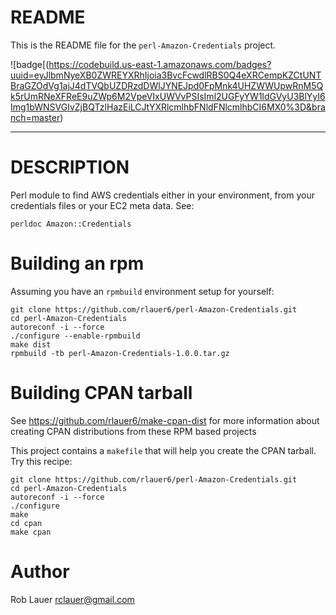 # README

This is the README file for the `perl-Amazon-Credentials` project.

![badge[(https://codebuild.us-east-1.amazonaws.com/badges?uuid=eyJlbmNyeXB0ZWREYXRhIjoia3BvcFcwdlRBS0Q4eXRCempKZCtUNTBraGZOdVg1ajJ4dTVQbUZDRzdDWlJYNEJpd0FpMnk4UHZWWUpwRnM5Qk5rUmRNeXFReE9uZWp6M2VpeVIxUWVvPSIsIml2UGFyYW1ldGVyU3BlYyI6Img1bWNSVGIvZjBQTzlHazEiLCJtYXRlcmlhbFNldFNlcmlhbCI6MX0%3D&branch=master)

---

# DESCRIPTION

Perl module to find AWS credentials either in your environment, from
your credentials files or your EC2 meta data.  See:

```
perldoc Amazon::Credentials
```

# Building an rpm

Assuming you have an `rpmbuild` environment setup for yourself:

```
git clone https://github.com/rlauer6/perl-Amazon-Credentials.git
cd perl-Amazon-Credentials
autoreconf -i --force
./configure --enable-rpmbuild
make dist
rpmbuild -tb perl-Amazon-Credentials-1.0.0.tar.gz
```

# Building CPAN tarball

See https://github.com/rlauer6/make-cpan-dist for more information
about creating CPAN distributions from these RPM based projects

This project contains a `makefile` that will help you create the CPAN
tarball. Try this recipe:

```
git clone https://github.com/rlauer6/perl-Amazon-Credentials.git
cd perl-Amazon-Credentials
autoreconf -i --force
./configure
make
cd cpan
make cpan
```

# Author

Rob Lauer <rclauer@gmail.com>
